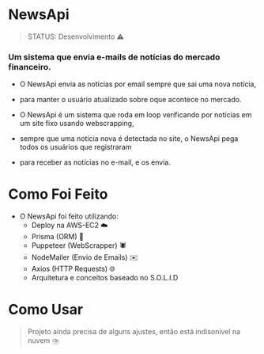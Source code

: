 # NewsApi

> STATUS: Desenvolvimento ⚠️

  ###   Um sistema que envia e-mails de notícias do mercado financeiro.
  -   O NewsApi envia as notícias por email sempre que sai uma nova notícia,
  - para manter o usuário atualizado sobre oque acontece no mercado.

  -   O NewsApi é um sistema que roda em loop verificando por notícias em um site fixo usando webscrapping,
  - sempre que uma notícia nova é detectada no site, o NewsApi pega todos os usuários que registraram
  - para receber as notícias no e-mail, e os envia.

# Como Foi Feito
  - O NewsApi foi feito utilizando:
    * Deploy na AWS-EC2 ☁️
    * Prisma (ORM) 💾
    * Puppeteer (WebScrapper) 🕷️
    * NodeMailer (Envio de Emails) ✉️
    * Axios (HTTP Requests) 🌐
    * Arquitetura e conceitos baseado no S.O.L.I.D

# Como Usar
>  Projeto ainda precisa de alguns ajustes, então está indisonivel na nuvem ⛈️
